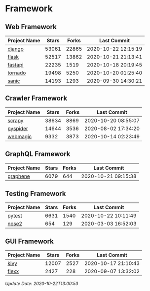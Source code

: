 # Framework

## Web Framework
| Project Name | Stars | Forks | Last Commit |
| ------------ | ----- | ----- | ----------- |
| [django](https://github.com/django/django) | 53061 | 22865 | 2020-10-22 12:15:19 |
| [flask](https://github.com/pallets/flask) | 52517 | 13862 | 2020-10-21 21:13:41 |
| [fastapi](https://github.com/tiangolo/fastapi) | 22235 | 1519 | 2020-10-18 20:19:45 |
| [tornado](https://github.com/tornadoweb/tornado) | 19498 | 5250 | 2020-10-20 01:25:40 |
| [sanic](https://github.com/huge-success/sanic) | 14193 | 1293 | 2020-09-30 14:30:21 |

## Crawler Framework
| Project Name | Stars | Forks | Last Commit |
| ------------ | ----- | ----- | ----------- |
| [scrapy](https://github.com/scrapy/scrapy) | 38634 | 8869 | 2020-10-20 08:55:07 |
| [pyspider](https://github.com/binux/pyspider) | 14644 | 3536 | 2020-08-02 17:34:20 |
| [webmagic](https://github.com/code4craft/webmagic) | 9332 | 3873 | 2020-10-14 02:23:49 |

## GraphQL Framework
| Project Name | Stars | Forks | Last Commit |
| ------------ | ----- | ----- | ----------- |
| [graphene](https://github.com/graphql-python/graphene) | 6079 | 644 | 2020-10-21 09:15:38 |

## Testing Framework
| Project Name | Stars | Forks | Last Commit |
| ------------ | ----- | ----- | ----------- |
| [pytest](https://github.com/pytest-dev/pytest) | 6631 | 1540 | 2020-10-22 10:11:49 |
| [nose2](https://github.com/nose-devs/nose2) | 654 | 129 | 2020-03-03 16:52:03 |

## GUI Framework
| Project Name | Stars | Forks | Last Commit |
| ------------ | ----- | ----- | ----------- |
| [kivy](https://github.com/kivy/kivy) | 12007 | 2527 | 2020-10-17 21:10:43 |
| [flexx](https://github.com/flexxui/flexx) | 2427 | 228 | 2020-09-07 13:32:02 |

*Update Date: 2020-10-22T13:00:53*